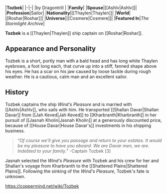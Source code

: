 |**Tozbek**|
|-|-|
|by  Dragontrill |
|**Family**|
|**Spouse**|[[Ashlv\|Ashlv]]|
|**Profession**|Sailor|
|**Nationality**|[[Thaylen\|Thaylen]]|
|**World**|[[Roshar\|Roshar]]|
|**Universe**|[[Cosmere\|Cosmere]]|
|**Featured In**|*The Stormlight Archive*|

**Tozbek** is a [[Thaylen\|Thaylen]] ship captain on [[Roshar\|Roshar]].

## Appearance and Personality
Tozbek is a short, portly man with a bald head and has long white Thaylen eyebrows, a foot long each, that curve up into a stiff, fanned shape above his eyes. He has a scar on his jaw caused by loose tackle during rough weather. He is a cautious, calm man and an excellent sailor.

## History
Tozbek captains the ship *Wind's Pleasure* and is married with [[Ashlv\|Ashlv]], who sails with him. He transported [[Shallan Davar\|Shallan Davar]] from [[Jah Keved\|Jah Keved]] to [[Kharbranth\|Kharbranth]] in her pursuit of [[Jasnah Kholin\|Jasnah Kholin]] at a generously discounted price, because of [[House Davar\|House Davar's]] investments in his shipping business.

>“*Of course we'll give you passage and return to your estates. It would be my pleasure to have you aboard. We are Davar men, we are. Indebted to your family.*”
\-Captain Tozbek [3]


Jasnah selected the *Wind's Pleasure* with Tozbek and his crew for her and Shallan's voyage from Kharbranth to the [[Shattered Plains\|Shattered Plains]]. Following the sinking of the *Wind's Pleasure*, Tozbek's fate is unknown.



https://coppermind.net/wiki/Tozbek